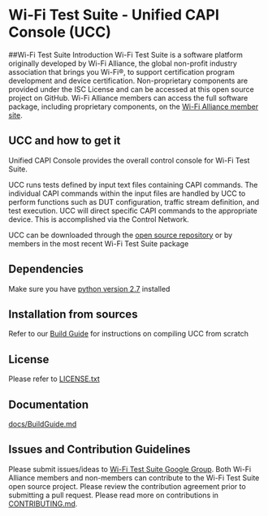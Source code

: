 # **Wi-Fi Test Suite - Unified CAPI Console (UCC)**

##Wi-Fi Test Suite Introduction
Wi-Fi Test Suite is a software platform originally developed by Wi-Fi Alliance, the global non-profit industry association that brings you Wi-Fi&reg;, to support certification program development and device certification. Non-proprietary components are provided under the ISC License and can be accessed at this open source project on GitHub. Wi-Fi Alliance members can access the full software package, including proprietary components, on the [Wi-Fi Alliance member site](https://www.wi-fi.org/members/certification-testing/sigma).

## UCC and how to get it
Unified CAPI Console provides the overall control console for Wi-Fi Test Suite.

UCC runs tests defined by input text files containing CAPI commands. The individual CAPI commands within the input files are handled by UCC to perform functions such as DUT configuration, traffic stream definition, and test execution. UCC will direct specific CAPI commands to the appropriate device. This is accomplished via the Control Network.

UCC can be downloaded through the [open source repository](https://github.com/Wi-FiTestSuite/Wi-FiTestSuite-UCC)  or by members in the most recent Wi-Fi Test Suite package

## Dependencies
Make sure you have [python version 2.7](https://www.python.org/download/releases/2.7/) installed

## Installation from sources
Refer to our [Build Guide](https://github.com/Wi-FiTestSuite/Wi-FiTestSuite-UCC/blob/master/docs/BuildGuide.md) for instructions on compiling UCC from scratch

## License
Please refer to [LICENSE.txt](https://github.com/Wi-FiTestSuite/Wi-FiTestSuite-UCC/blob/master/LICENSE.txt)

## Documentation
[docs/BuildGuide.md](https://github.com/Wi-FiTestSuite/Wi-FiTestSuite-UCC/blob/master/docs/BuildGuide.md)

## Issues and Contribution Guidelines
Please submit issues/ideas to [Wi-Fi Test Suite Google Group](https://groups.google.com/d/forum/wi-fitestsuite).
Both Wi-Fi Alliance members and non-members can contribute to the Wi-Fi Test Suite open source project. Please review the contribution agreement prior to submitting a pull request.
Please read more on contributions in [CONTRIBUTING.md](https://github.com/Wi-FiTestSuite/Wi-FiTestSuite-UCC/blob/master/CONTRIBUTING.md).
